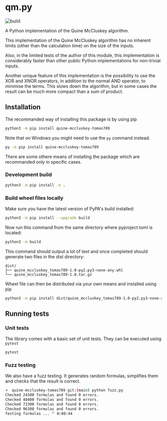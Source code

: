 qm.py
=====

![build](https://github.com/tomas789/quine-mccluskey-tomas789/actions/workflows/python-package.yml/badge.svg)


A Python implementation of the Quine McCluskey algorithm.

This implementation of the Quine McCluskey algorithm has no inherent limits
(other than the calculation time) on the size of the inputs.

Also, in the limited tests of the author of this module, this implementation is
considerably faster than other public Python implementations for non-trivial
inputs.

Another unique feature of this implementation is the possibility to use the XOR
and XNOR operators, in addition to the normal AND operator, to minimise the
terms. This slows down the algorithm, but in some cases the result can be much
more compact than a sum of product.


## Installation

The recommanded way of installing this package is by using pip

```bash
python3 -m pip install quine-mccluskey-tomas789
```

Note that on Windows you might need to use the `py` command instead.

```bash
py -m pip install quine-mccluskey-tomas789
```

There are some othere means of installing the package which are recommanded only in specific cases.

### Development build

```bash
python3 -m pip install -e .
```

### Build wheel files locally

Make sure you have the latest version of PyPA's build installed:

```bash
python3 -m pip install --upgrade build
```

Now run this command from the same directory where pyproject.toml is located:

```bash
python3 -m build
```

This command should output a lot of text and once completed should generate two files in the dist directory:

```text
dist/
├── quine_mccluskey_tomas789-1.0-py2.py3-none-any.whl
└── quine_mccluskey_tomas789-1.0.tar.gz
```

Wheel file can then be distributed via your own means and installed using pip

```bash
python3 -m pip install dist/quine_mccluskey_tomas789-1.0-py2.py3-none-any.whl
```

## Running tests

### Unit tests

The library comes with a basic set of unit tests. They can be executed using `pytest`

```bash
pytest
```

### Fuzz testing

We also have a fuzz testing. It generates random formulas, simplifies them and checks that the result is correct. 

```bash
➜  quine-mccluskey-tomas789 git:(main) python fuzz.py   
Checked 24300 formulas and found 0 errors.
Checked 48400 formulas and found 0 errors.
Checked 72300 formulas and found 0 errors.
Checked 96300 formulas and found 0 errors.
Testing formulas ... ⠋ 0:00:44
```

